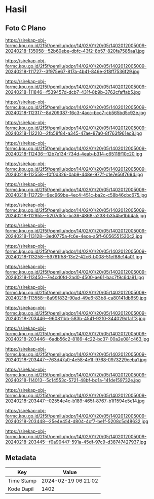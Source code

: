 # Hasil

## Foto C Plano

https://sirekap-obj-formc.kpu.go.id/2f5f/pemilu/pdpr/14/02/01/20/05/1402012005009-20240218-135058--52b60ebe-dbfc-43f2-8b57-820fa7585aa1.jpg

https://sirekap-obj-formc.kpu.go.id/2f5f/pemilu/pdpr/14/02/01/20/05/1402012005009-20240218-111727--3f975e67-817a-4b41-846e-2f8ff7536f29.jpg

https://sirekap-obj-formc.kpu.go.id/2f5f/pemilu/pdpr/14/02/01/20/05/1402012005009-20240218-111846--f539457d-dcb7-431f-8b9b-3762cfaffab5.jpg

https://sirekap-obj-formc.kpu.go.id/2f5f/pemilu/pdpr/14/02/01/20/05/1402012005009-20240218-112317--8d209387-16c3-4acc-bcc7-cb565bd5c92e.jpg

https://sirekap-obj-formc.kpu.go.id/2f5f/pemilu/pdpr/14/02/01/20/05/1402012005009-20240218-112210--2fb58f84-a345-47ae-87a0-8f763f961ec8.jpg

https://sirekap-obj-formc.kpu.go.id/2f5f/pemilu/pdpr/14/02/01/20/05/1402012005009-20240218-112436--12b7e134-734d-4eab-b314-c65118f10c20.jpg

https://sirekap-obj-formc.kpu.go.id/2f5f/pemilu/pdpr/14/02/01/20/05/1402012005009-20240218-112558--f0f0d326-0ab9-448e-977f-c1e7e56f7694.jpg

https://sirekap-obj-formc.kpu.go.id/2f5f/pemilu/pdpr/14/02/01/20/05/1402012005009-20240218-112729--9ec969be-4ec4-451c-ba2c-c58b46cbc675.jpg

https://sirekap-obj-formc.kpu.go.id/2f5f/pemilu/pdpr/14/02/01/20/05/1402012005009-20240218-112955--5207d5fc-bc36-4868-a238-b3545e1bb4a5.jpg

https://sirekap-obj-formc.kpu.go.id/2f5f/pemilu/pdpr/14/02/01/20/05/1402012005009-20240218-113128--3ed0775a-fc6e-4ece-a5ff-6056551530c2.jpg

https://sirekap-obj-formc.kpu.go.id/2f5f/pemilu/pdpr/14/02/01/20/05/1402012005009-20240218-113258--59761f58-13e2-42c6-b008-51ef88e14a01.jpg

https://sirekap-obj-formc.kpu.go.id/2f5f/pemilu/pdpr/14/02/01/20/05/1402012005009-20240218-113450--7e4cd0fd-2ad0-4500-ae61-bac7f9c6da91.jpg

https://sirekap-obj-formc.kpu.go.id/2f5f/pemilu/pdpr/14/02/01/20/05/1402012005009-20240218-113558--8a99f832-90ad-49e6-83b8-ca80141db659.jpg

https://sirekap-obj-formc.kpu.go.id/2f5f/pemilu/pdpr/14/02/01/20/05/1402012005009-20240218-203446--960811bb-583b-4541-92f0-344029d1a1f3.jpg

https://sirekap-obj-formc.kpu.go.id/2f5f/pemilu/pdpr/14/02/01/20/05/1402012005009-20240218-203446--6adb56c2-8189-4c22-bc37-00a2e081c463.jpg

https://sirekap-obj-formc.kpu.go.id/2f5f/pemilu/pdpr/14/02/01/20/05/1402012005009-20240218-203447--763d47a0-4e58-4e1f-9768-0973229eeba1.jpg

https://sirekap-obj-formc.kpu.go.id/2f5f/pemilu/pdpr/14/02/01/20/05/1402012005009-20240218-114013--5c14553c-5721-48bf-bd1a-141de159732e.jpg

https://sirekap-obj-formc.kpu.go.id/2f5f/pemilu/pdpr/14/02/01/20/05/1402012005009-20240218-203447--02554e4c-b189-465f-8767-b1f1594e5e14.jpg

https://sirekap-obj-formc.kpu.go.id/2f5f/pemilu/pdpr/14/02/01/20/05/1402012005009-20240218-203448--25e4e454-d804-4cf7-be1f-5208c5d48632.jpg

https://sirekap-obj-formc.kpu.go.id/2f5f/pemilu/pdpr/14/02/01/20/05/1402012005009-20240218-203445--f0a90447-591a-45df-97c9-d38747427937.jpg


## Metadata

| Key        | Value               |
| ---------- | ------------------- |
| Time Stamp | 2024-02-19 06:21:02 |
| Kode Dapil | 1402                |



